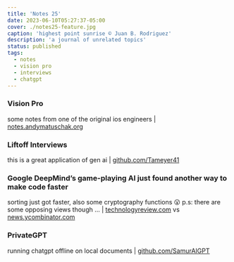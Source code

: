 ```yaml
---
title: 'Notes 25'
date: 2023-06-10T05:27:37-05:00
cover: ./notes25-feature.jpg
caption: 'highest point sunrise © Juan B. Rodriguez'
description: 'a journal of unrelated topics'
status: published
tags:
  - notes
  - vision pro
  - interviews
  - chatgpt
---
```


### Vision Pro

some notes from one of the original ios engineers | [notes.andymatuschak.org](https://notes.andymatuschak.org/Vision%20Pro)

### Liftoff Interviews

this is a great application of gen ai | [github.com/Tameyer41](https://github.com/Tameyer41/liftoff)

### Google DeepMind’s game-playing AI just found another way to make code faster

sorting just got faster, also some cryptography functions 😮 p.s: there are some opposing views though ... | [technologyreview.com](https://www.technologyreview.com/2023/06/07/1074184/google-deepmind-game-ai-alphadev-algorithm-code-faster/) vs
[news.ycombinator.com](https://news.ycombinator.com/item?id=36231147)

### PrivateGPT

running chatgpt offline on local documents | [github.com/SamurAIGPT](https://github.com/SamurAIGPT/privateGPT)
